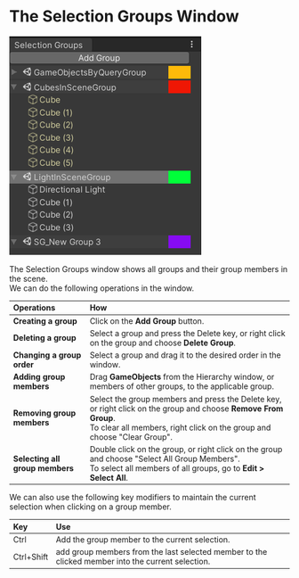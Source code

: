 # The Selection Groups Window

![](images/SelectionGroupsWindow.png)

The Selection Groups window shows all groups and their group members in the scene.    
We can do the following operations in the window.

|**Operations**          |**How** |
|:---                    |:---|
| **Creating a group**   | Click on the **Add Group** button. |
| **Deleting a group**   | Select a group and press the Delete key, or right click on the group and choose **Delete Group**. |
| **Changing a group order**   | Select a group and drag it to the desired order in the window. |
| **Adding group members**    | Drag **GameObjects** from the Hierarchy window, or members of other groups, to the applicable group.|
| **Removing group members**  | Select the group members and press the Delete key, or right click on the group and choose **Remove From Group**. <br/> To clear all members, right click on the group and choose "Clear Group".|
| **Selecting all group members**  | Double click on the group, or right click on the group and choose "Select All Group Members". <br/> To select all members of all groups, go to **Edit > Select All**.|

We can also use the following key modifiers to maintain the current selection
when clicking on a group member.

|**Key**  |**Use** |
|:---                    |:---|
| Ctrl | Add the group member to the current selection. |
| Ctrl+Shift | add group members from the last selected member to the clicked member into the current selection.|

